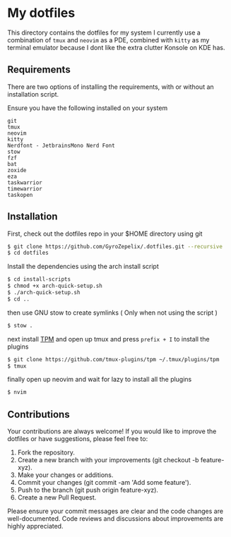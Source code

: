 # My dotfiles

This directory contains the dotfiles for my system
I currently use a combination of `tmux` and `neovim` as a PDE, combined with
`kitty` as my terminal emulator because I dont like the extra clutter Konsole
on KDE has.

## Requirements
There are two options of installing the requirements, with or without an installation script.

Ensure you have the following installed on your system
```
git
tmux
neovim
kitty
Nerdfont - JetbrainsMono Nerd Font
stow
fzf
bat
zoxide
eza
taskwarrior
timewarrior
taskopen
```

## Installation

First, check out the dotfiles repo in your $HOME directory using git

```bash
$ git clone https://github.com/GyroZepelix/.dotfiles.git --recursive
$ cd dotfiles
```

Install the dependencies using the arch install script

```bash
$ cd install-scripts
$ chmod +x arch-quick-setup.sh
$ ./arch-quick-setup.sh
$ cd ..
```

then use GNU stow to create symlinks ( Only when not using the script )

```bash
$ stow .
```

next install [TPM](https://github.com/tmux-plugins/tpm) and open up tmux and press `prefix + I` to install the plugins
```bash
$ git clone https://github.com/tmux-plugins/tpm ~/.tmux/plugins/tpm
$ tmux
```

finally open up neovim and wait for lazy to install all the plugins

```bash
$ nvim
```

## Contributions
Your contributions are always welcome! If you would like to improve the dotfiles or have suggestions, please feel free to:

1. Fork the repository.
2. Create a new branch with your improvements (git checkout -b feature-xyz).
3. Make your changes or additions.
4. Commit your changes (git commit -am 'Add some feature').
5. Push to the branch (git push origin feature-xyz).
6. Create a new Pull Request.

Please ensure your commit messages are clear and the code changes are well-documented. Code reviews and discussions about improvements are highly appreciated.
